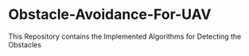# Obstacle-Avoidance-For-UAV
This Repository contains the Implemented Algorithms for Detecting the Obstacles
